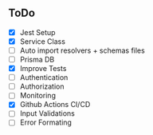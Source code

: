 ## ToDo

- [x] Jest Setup
- [x] Service Class
- [ ] Auto import resolvers + schemas files
- [ ] Prisma DB
- [x] Improve Tests
- [ ] Authentication
- [ ] Authorization
- [ ] Monitoring
- [x] Github Actions CI/CD
- [ ] Input Validations
- [ ] Error Formating
